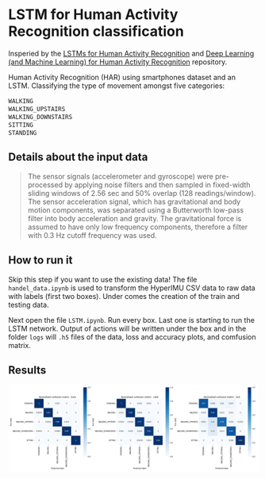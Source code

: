 # LSTM for Human Activity Recognition classification

Insperied by the [LSTMs for Human Activity Recognition](https://github.com/guillaume-chevalier/LSTM-Human-Activity-Recognition) and [Deep Learning (and Machine Learning) for Human Activity Recognition](https://github.com/takumiw/Deep-Learning-for-Human-Activity-Recognition) repository.

Human Activity Recognition (HAR) using smartphones dataset and an LSTM. Classifying the type of movement amongst five categories:

    WALKING
    WALKING_UPSTAIRS
    WALKING_DOWNSTAIRS
    SITTING
    STANDING
    
## Details about the input data

> The sensor signals (accelerometer and gyroscope) were pre-processed by applying noise filters and then sampled in fixed-width sliding windows of 2.56 sec and 50% overlap (128 readings/window). The sensor acceleration signal, which has gravitational and body motion components, was separated using a Butterworth low-pass filter into body acceleration and gravity. The gravitational force is assumed to have only low frequency components, therefore a filter with 0.3 Hz cutoff frequency was used.

## How to run it
Skip this step if you want to use the existing data!
The file `handel_data.ipynb` is used to transform the HyperIMU CSV data to raw data with labels (first two boxes). Under comes the creation of the train and testing data. 

Next open the file `LSTM.ipynb`. Run every box. Last one is starting to run the LSTM network. Output of actions will be written under the box and in the folder `logs` will `.h5` files of the data, loss and accuracy plots, and comfusion matrix.

## Results

![omfusion matrix](logs/deep-conv-lstm-20211211-180229/comfusion_matrix.png)
